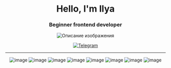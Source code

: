 <h1 align="center">Hello, I'm Ilya</h1>

<h3 align="center">Beginner frontend developer</h3>

<div align="center">
<p align="center">
      <img  src="https://i.pinimg.com/originals/fe/34/2f/fe342f20baaecec2fdb27ae3ae17b054.gif" alt="Описание изображения">
</p>
      
<div align="center">
  <a  href="https://t.me/Banttex">
    <img src="https://img.icons8.com/color/100/000000/telegram-app.png" alt="Telegram">
  </a>
</div>

___

 ![image](https://github.com/ilyabondarr/ilyabondarr/assets/137527280/2b72faf9-aaba-4862-8368-719c6066a1ef)
 ![image](https://github.com/ilyabondarr/ilyabondarr/assets/137527280/58c6d039-1c1e-4de8-b373-bb1599f2c115)
![image](https://github.com/ilyabondarr/ilyabondarr/assets/137527280/949a26ef-021d-4408-83e0-27c63b8f3f7d)
![image](https://github.com/ilyabondarr/ilyabondarr/assets/137527280/d2cdf9a5-6c4a-4d3c-9210-8977d6f931cf)
![image](https://github.com/ilyabondarr/ilyabondarr/assets/137527280/d269829f-f25e-4a29-8ac0-0d918c9cca48)
![image](https://github.com/ilyabondarr/ilyabondarr/assets/137527280/51c6fc8f-7e6c-4e1b-abfc-e19f2e29dfe0)
![image](https://github.com/ilyabondarr/ilyabondarr/assets/137527280/28952240-857b-4253-aec6-ae27596a9523)
 ![image](https://github.com/ilyabondarr/ilyabondarr/assets/137527280/5f889833-24dd-47ed-905c-cffc0420bbf7)






 
 
